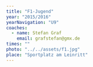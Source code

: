 ```yaml
---
title: "F1-Jugend"
year: "2015/2016"
yearNavigation: "U9"
coaches:
  - name: Stefan Graf
    email: grafstefan@gmx.de
times: ""
photo: "../../assets/f1.jpg"
place: "Sportplatz am Leinritt"
---
```

